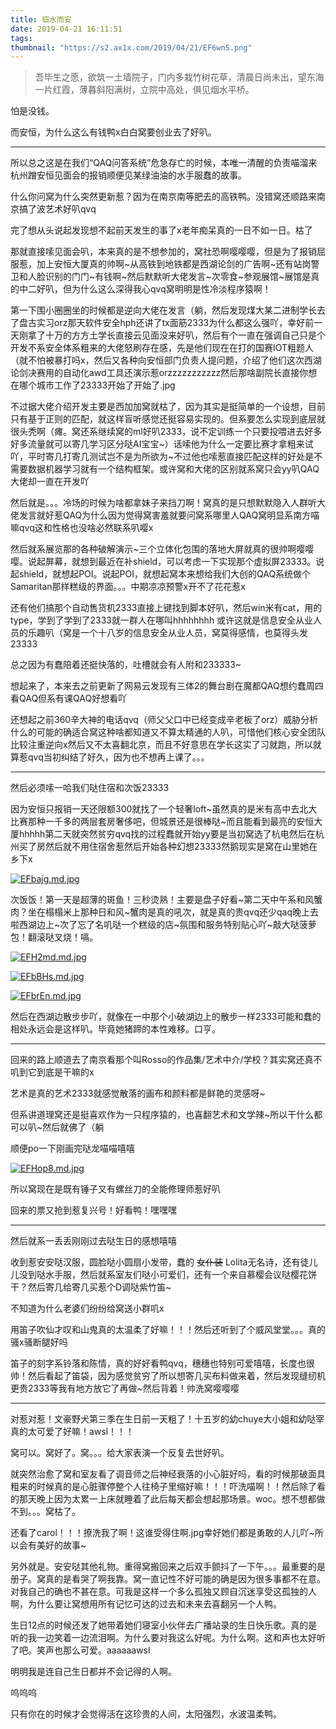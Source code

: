 ```yaml
---
title: 临水而安
date: 2019-04-21 16:11:51
tags:
thumbnail: "https://s2.ax1x.com/2019/04/21/EF6wnS.png"
---
```


> 吾毕生之愿，欲筑一土墙院子，门内多栽竹树花草，清晨日尚未出，望东海一片红霞，薄暮斜阳满树，立院中高处，俱见烟水平桥。

怕是没钱。

而安恒，为什么这么有钱鸭x白白窝要创业去了好叭。

***

所以总之这是在我们“QAQ问答系统”危急存亡的时候，本唯一清醒的负责喵溜来杭州蹭安恒见面会的报销顺便见某绿油油的水手服蠢的故事。

什么你问窝为什么突然更新惹？因为在南京南等肥去的高铁鸭。没错窝还顺路来南京搞了波艺术好叭qvq

完了想从头说起发现想不起前天发生的事了x老年痴呆真的一日不如一日。枯了

那就直接嗦见面会叭，本来真的是不想参加的，窝社恐啊嘤嘤嘤，但是为了报销屈服惹，加上安恒大厦真的帅啊~从高铁到地铁都是西湖论剑的广告啊~还有站岗警卫和人脸识别的门门~有钱啊~然后默默听大佬发言~次零食~参观展馆~展馆是真的中二好叭，但为什么这么深得我心qvq窝明明是性冷淡程序猿啊！

第一下围小圈圈坐的时候都是逆向大佬在发言（躺，然后发现煤大某二进制学长去了盘古实习orz那天软件安全hph还讲了tx面筋2333为什么都这么强吖，幸好前一天刚拿了十万的方方土学长直接云见面没来好叭，然后有个一直在强调自己只是个开发不系安全体系粗来的大佬怒刷存在感，先是他们现在在打的国赛IOT粗题人（就不怕被暴打吗x，然后又各种向安恒部门负责人提问题，介绍了他们这次西湖论剑决赛用的自动化awd工具还演示惹orzzzzzzzzzzz然后那啥副院长直接你想在哪个城市工作了23333开始了开始了.jpg

不过据大佬介绍开发主要是西加加窝就枯了，因为其实是挺简单的一个设想，目前只有基于正则的匹配，就这样盲听感觉还挺容易实现的。但系要怎么实现到底层就很头秃啊（瘫。窝还系继续窝的ml好叭2333，说不定训练一个只要投喂进去好多好多流量就可以寄几学习区分哒AI宝宝~）话嗦他为什么一定要比赛才拿粗来试吖，平时寄几打寄几测试岂不是为所欲为~不过他也嗦惹直接匹配这样的好处是不需要数据机器学习就有一个结构框架。或许窝和大佬的区别就系窝只会yy叭QAQ大佬却一直在开发吖

然后就是。。。冷场的时候为啥都拿妹子来挡刀啊！窝真的是只想默默隐入人群听大佬发言就好惹QAQ为什么因为觉得窝害羞就要问窝系哪里人QAQ窝明显系南方喵嘛qvq这和性格也没啥必然联系叭嘤x

然后就系展览那的各种破解演示~三个立体化包围的落地大屏就真的很帅啊嘤嘤嘤。说起屏幕，就想到最近在补shield，可以考虑一下实现那个虚拟屏23333。说起shield，就想起POI。说起POI，就想起窝本来想给我们大创的QAQ系统做个Samaritan那样糕级的界面。。。中期凉凉预警x开不了花花惹x

还有他们搞那个自动售货机2333直接上键找到脚本好叭，然后win米有cat，用的type，学到了学到了2333就一群人在哪叫hhhhhhhh 或许这就是信息安全从业人员的乐趣叭（窝是一个十八岁的信息安全从业人员，窝莫得感情，也莫得头发23333

总之因为有蠢陪着还挺快落的，吐槽就会有人附和233333~

想起来了，本来去之前更新了网易云发现有三体2的舞台剧在魔都QAQ想约蠢周四看QAQ但系有课QAQ好想看吖

还想起之前360辛大神的电话qvq（师父父口中已经变成辛老板了orz）威胁分析什么的可能的确适合窝这种啥都知道又不算太精通的人叭，可惜他们核心安全团队比较注重逆向x然后又不太喜翻北京，而且不好意思在学长这实了习就跑，所以就算惹qvq当初纠结了好久，因为也不想再上课了。。。

***

然后必须嗦一哈我们哒住宿和次饭23333

因为安恒只报销一天还限额300就找了一个轻奢loft~虽然真的是米有高中去北大比赛那种一千多的两层套房奢侈吧，但城景还是很棒哒~而且能看到最亮的安恒大厦hhhhh第二天就突然贫穷qvq找的过程蠢就开始yy要是当初窝选了杭电然后在杭州买了房然后就不用住宿舍惹然后开始各种幻想23333然鹅现实是窝在山里她在乡下x

[![EFbajg.md.jpg](https://s2.ax1x.com/2019/04/21/EFbajg.md.jpg)](https://imgchr.com/i/EFbajg)

次饭饭！第一天是超薄的斑鱼！三秒烫熟！主要是盘子好看~第二天中午系和风蟹肉？坐在榻榻米上那种日和风~蟹肉是真的吼次，就是真的贵qvq还少qaq晚上去啦西湖边上~次了忘了名叽哒一个糕级的店~氛围和服务特别贴心吖~敲大哒菠萝包！翻滚哒叉烧！嗝。

[![EFH2md.md.jpg](https://s2.ax1x.com/2019/04/21/EFH2md.md.jpg)](https://imgchr.com/i/EFH2md)

[![EFbBHs.md.jpg](https://s2.ax1x.com/2019/04/21/EFbBHs.md.jpg)](https://imgchr.com/i/EFbBHs)

[![EFbrEn.md.jpg](https://s2.ax1x.com/2019/04/21/EFbrEn.md.jpg)](https://imgchr.com/i/EFbrEn)

然后在西湖边散步步吖，就像在一中那个小破湖边上的散步一样2333可能和蠢的相处永远会是这样叭。毕竟她猪蹄的本性难移。口亨。

***

回来的路上顺道去了南京看那个叫Rosso的作品集/艺术中介/学校？其实窝还真不叽到它到底是干嘛的x

艺术是真的艺术2333就感觉散落的画布和颜料都是鲜艳的灵感呀~

但系讲道理窝还是挺喜欢作为一只程序猿的，也喜翻艺术和文学辣~所以干什么都可以叭~然后就佛了（躺

顺便po一下刚画完哒龙喵喵嘻嘻

[![EFHop8.md.jpg](https://s2.ax1x.com/2019/04/21/EFHop8.md.jpg)](https://imgchr.com/i/EFHop8)

所以窝现在是既有锤子又有螺丝刀的全能修理师惹好叭

回来的票又抢到惹复兴号！好看鸭！嘿嘿嘿

***

然后就系一丢丢刚刚过去哒生日的感想嘻嘻

收到惹安安哒汉服，圆脸哒小圆扇小发带，蠢的 ~~女仆装~~ Lolita无名诗，还有徒儿儿没到哒水手服，然后就系室友们哒小可爱们，还有一个来自慕樱会议哒樱花饼干？然后寄几给寄几买惹个D调哒紫竹笛~

不知道为什么老婆们纷纷给窝送小群叽x

用笛子吹仙才叹和山鬼真的太温柔了好嘛！！！然后还听到了个威风堂堂。。。真的骚x骚断腿好吗

笛子的刻字系铃落和陈情，真的好好看鸭qvq，穗穗也特别可爱嘻嘻，长度也很帅！然后看起了笛袋，因为感觉贫穷了所以想寄几买布料做来着，然后发现缝纫机更贵2333等我有地方放它了再做~然后背着！帅洗窝嘤嘤嘤

***

对惹对惹！文豪野犬第三季在生日前一天粗了！十五岁的幼chuye大小姐和幼哒宰真的太可爱了好嘛！awsl！！！

窝可以。窝好了。窝。。。给大家表演一个反复去世好叭。

就突然治愈了窝和室友看了调音师之后神经衰落的小心脏好吗，看的时候那破面具粗来的时候真的是心脏骤停整个人往椅子里缩好嘛！！！吓洗喵啊！！然后除了看的那天晚上因为太累一上床就睡着了此后每天都会想起那场景。woc。想不想都做不到。。。窝枯了。

还看了carol！！！撩洗我了啊！这谁受得住啊.jpg幸好她们都是勇敢的人儿吖~所以会有美好的故事~

另外就是。安安哒其他礼物。重得窝搬回来之后双手颤抖了一下午。。。最重要的是册子。窝真的是看哭了啊我靠。窝一直记性不好可能的确是因为很多事都不在意。对我自己的确也不甚在意。可我是这样一个多么孤独又顾自沉迷享受这孤独的人啊，为什么要让窝想用所有记忆可达的过去和未来去喜翻另一个人鸭。

生日12点的时候还发了她带着她们寝室小伙伴去广播站录的生日快乐歌。真的是听的我一边笑着一边流泪啊。为什么要对我这么好呢。为什么啊。这和声也太好听了吧。笑声也那么可爱。aaaaaawsl

明明我是连自己生日都并不会记得的人啊。

呜呜呜

只有你在的时候才会觉得活在这珍贵的人间，太阳强烈，水波温柔鸭。